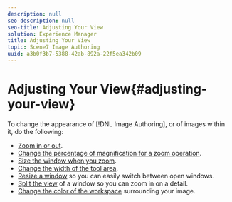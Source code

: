 ```yaml
---
description: null
seo-description: null
seo-title: Adjusting Your View
solution: Experience Manager
title: Adjusting Your View
topic: Scene7 Image Authoring
uuid: a3b0f3b7-5388-42ab-892a-22f5ea342b09
---
```


# Adjusting Your View{#adjusting-your-view}

 To change the appearance of [!DNL Image Authoring], or of images within it, do the following:

* [Zoom in or out](../c-vat-img-auth-opt/c-vat-zoom.md#concept-026c3692c4dd44859aaf9e805614d6ad). 
* [Change the percentage of magnification for a zoom operation](../c-vat-img-auth-opt/t-vat-zoom-increm.md#task-6f84cdfe4629446596ce54d4c6f8f3ef). 
* [Size the window when you zoom](../c-vat-img-auth-opt/t-vat-zoom-window.md#task-429677ded55340b0ad77dfed01426073). 
* [Change the width of the tool area](../c-vat-img-auth-opt/c-vat-side-menu-area.md#concept-ce061aa621464ecd8cbf1f1c1011776d). 
* [Resize a window](../c-vat-img-auth-opt/c-vat-resize-window.md#concept-963d33b9e0c845eab6b823f1abfeb95e) so you can easily switch between open windows. 
* [Split the view](../c-vat-img-auth-opt/c-vat-split-views.md#concept-c1dc8828c53645a885836550cefafbb6) of a window so you can zoom in on a detail. 
* [Change the color of the workspace](../c-vat-img-auth-opt/t-vat-chg-color-img-worksp.md#task-41ef4be3658349028871075e77b22457) surrounding your image.

